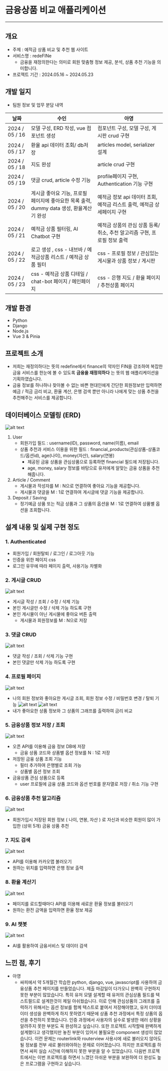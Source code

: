 # 금융상품 비교 애플리케이션

---

## 개요

- 주제 : 예적금 상품 비교 및 추천 웹 사이트
- 서비스명 : redeFINe
    - 금융을 재정의한다는 의미로 회원 맞춤형 정보 제공, 분석, 상품 추천 기능을 의미합니다.
- 프로젝트 기간 : 2024.05.16 ~ 2024.05.23


## 개발 일지

- 팀원 정보 및 업무 분담 내역

| 날짜 | 수인 | 아영 |
| --- | --- | --- |
| 2024 / 05 / 16 | 모델 구성, ERD 작성, vue 컴포넌트 생성 | 컴포넌트 구성, 모델 구성, 게시판 crud 구현 |
| 2024 / 05 / 17 | 환율 api 데이터 조회/ db저장 | articles model, serializer 설계 |
| 2024 / 05 / 18 | 지도 완성 | article crud 구현 |
| 2024 / 05 / 19 | 댓글 crud, article 수정 기능 | profile페이지 구현, Authentication 기능 구현 |
| 2024 / 05 / 20 | 게시글 좋아요 기능, 프로필 페이지에 좋아요한 목록 출력, dummy data 생성, 환율계산기 완성 | 예적금 정보 api 데이터 조회, 예적금 리스트 출력, 예적금 상세페이지 구현 |
| 2024 / 05 / 21 | 예적금 상품 필터링, AI Chatbot 구현 | 예적금 상품의 관심 상품 등록/취소, 추천 알고리즘 구현, 프로필 정보 출력 |
| 2024 / 05 / 22 | 로고 생성 , css - 내브바 / 예적금상품 리스트 / 예적금 상품 필터 | css - 프로필 정보 / 관심있는 게시물과 상품 정보 / 게시판 |
| 2024 / 05 / 23 |  css - 예적금 상품 디테일 / chat-bot 페이지 / 메인페이지  | css - 은행 지도 / 환율 페이지 / 추천상품 페이지 |


## 개발 환경
- Python
- Django
- Node.js
- Vue 3 & Pinia


## 프로젝트 소개
- 저희는 재정의하다는 뜻의 redefine에서 finance의 약자인 FIN을 강조하여 복잡한 금융 서비스를 한눈에 볼 수 있도록 **금융을 재정의하다** 는 뜻의 웹 애플리케이션을 기획하였습니다.
- 금융 정보를 하나하나 찾아볼 수 없는 바쁜 현대인에게 간단한 회원정보만 입력하면 예금 / 적금 금리 비교, 환율 계산, 은행 검색 뿐만 아니라 나에게 맞는 상품 추천을 추천해주는 서비스를 제공합니다.


## **데이터베이스 모델링 (ERD)**
![alt text](image-1.png)
1. User
    - 회원가입 필드 : username(ID), password, name(이름), email
    - 상품 추천과 서비스 이용을 위한 필드 : financial_products(관심상품-상품코드/옵션id), age(나이), money(자산), salary(연봉)
        - 제공된 금융 상품을 관심상품으로 등록하면 financial 필드에 저장됩니다.
        - age, money, salary 정보를 바탕으로 유저에게 알맞는 금융 상품을 추천해줍니다.
2. Article / Comment
    - 게시물과 작성자를 M : N으로 연결하여 좋아요 기능을 제공합니다.
    - 게시물과 댓글을 M : 1로 연결하여 게시글에 댓글 기능을 제공합니다.
3. Deposit / Saving
    - 정기예금 상품 또는 적금 상품과 그 상품의 옵션을 M : 1로 연결하여 상품별 옵션을 조회합니다.


## 설계 내용 및 실제 구현 정도

### 1. Authenticated
- 회원가입 / 회원탈퇴 / 로그인 / 로그아웃 기능
- 인증을 위한 페이지 css
- 로그인 유무에 따라 페이지 출력, 사용기능 차별화

### 2. 게시글 CRUD
![alt text](front/redefine_fin_pjt/src/assets/imgs/article.png)
- 게시글 작성 / 조회 / 수정 / 삭제 기능
- 본인 게시글만 수정 / 삭제 가능 하도록 구현
- 본인 게시물이 아닌 게시물에 좋아요 버튼 출력
    - 게시물과 회원정보를 M : N으로 저장

### 3. 댓글 CRUD
![alt text](front/redefine_fin_pjt/src/assets/imgs/article_detail.png)
- 댓글 작성 / 조회 / 삭제 기능 구현
- 본인 댓글만 삭제 가능 하도록 구현

### 4. 프로필 페이지
![alt text](front/redefine_fin_pjt/src/assets/imgs/profile_info.PNG)
- 나의 회원 정보와 좋아요한 게시글 조회, 회원 정보 수정 / 비밀번호 변경 / 탈퇴 기능
![alt text](front/redefine_fin_pjt/src/assets/imgs/profile.PNG)
![alt text](front/redefine_fin_pjt/src/assets/imgs/profile_chart.PNG)
- 내가 좋아요한 상품 정보와 그 상품의 그래프를 출력하여 금리 비교

### 5. 금융상품 정보 저장 / 조회
![alt text](front/redefine_fin_pjt/src/assets/imgs/productList.png)
- 오픈 API를 이용해 금융 정보 DB에 저장
    - 금융 상품 코드와 상품별 옵션 정보를 N : 1로 저장
- 저장된 금융 상품 조회 기능
    - 필터 추가하여 은행별로 조회 가능
    - 상품별 옵션 정보 조회
- 금융상품 관심 상품으로 등록
    - user 프로필에 금융 상품 코드와 옵션 번호를 문자열로 저장 / 취소 기능 구현

### 6. 금융상품 추천 알고리즘
![alt text](front/redefine_fin_pjt/src/assets/imgs/recommend.png)
- 회원가입시 저장된 회원 정보 ( 나이, 연봉, 자산 ) 로 자신과 비슷한 회원이 많이 가입한 (상위 5개) 금융 상품 추천

### 7. 지도 검색
![alt text](front/redefine_fin_pjt/src/assets/imgs/map.png)
- API를 이용해 카카오맵 불러오기
- 원하는 위치를 입력하면 은행 정보 출력

### 8. 환율 계산기
![alt text](front/redefine_fin_pjt/src/assets/imgs/exchange_cal.png)
- 페이지를 로드할때마다 API를 이용해 새로운 환율 정보를 불러오기
- 원하는 환전 금액을 입력하면 환율 정보 제공

### 9. AI 챗봇
![alt text](front/redefine_fin_pjt/src/assets/imgs/AI_chat.png)
- AI를 활용하여 금융서비스 및 데이터 검색


## 느낀 점, 후기

- 아영
    - 싸피에서 약 5개월간 학습한 python, django, vue, javascript를 사용하여 금융상품 추천 페이지를 만들었습니다. 제출 마감일이 다가오니 완벽히 구현하지 못한 부분이 많았습니다. 특히 유저 모델 설계할 때 유저의 관심상품 필드를 텍스트필드로 설계한것이 제일 아쉬웠습니다. 이로 인해 관심상품의 그래프를 출력하기 위해서는 옵션 정보를 함께 텍스트로 붙여서 저장해야했고, 유저 더미데이터 생성을 완벽하게 하지 못하였기 때문에 상품 추천 과정에서 특정 상품의 옵션을 추천하지 못했습니다. 인증 과정에서 사용자의 실수로 발생한 에러 상황을 알려주지 못한 부분도 꼭 완성하고 싶습니다. 또한 프로젝트 시작할때 완벽하게 설계했다고 생각했지만 놓친 부분이 있어서 불필요한 component 생성이 많았습니다. 이런 문제는 routerlink와 routerview 사용시에 새로 불러오지 않아도 될 정보를 전부 새로 불러와야하는 문제로 이어졌습니다. 하지만 프로젝트를 하면서 싸피 실습 시간에 이해하지 못한 부분을 알 수 있었습니다. 다음번 프로젝트에서는 이번 프로젝트를 하면서 느꼈던 아쉬운 부분을 보완하여 더 완성도 높은 프로그램을 구현하고 싶습니다.